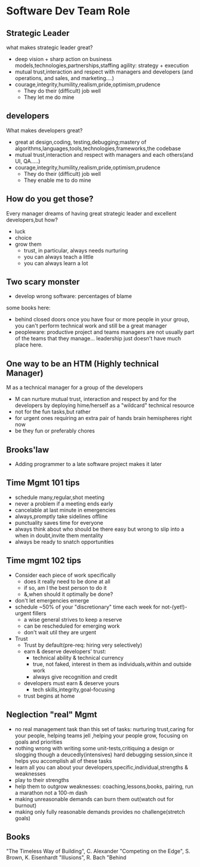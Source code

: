 # Software Dev Team Role

## Strategic Leader

what makes strategic leader great?

- deep vision + sharp action on business models,technologies,partnerships,staffing
  agility: strategy + execution
- mutual trust,interaction and respect with managers and developers (and operations, and sales, and marketing....)
- courage,integrity,humility,realism,pride,optimism,prudence
  * They do their (difficult) job well
  * They let me do mine

## developers
What makes developers great?

- great at design,coding, testing,debugging;mastery of algorithms,languages,tools,technologies,frameworks,the codebase
- mutual trust,interaction and respect with managers and each others(and UI, QA.....)
- courage,integrity,humility,realism,pride,optimism,prudence
  * They do their (difficult) job well
  * They enable me to do mine

## How do you get those?

Every manager dreams of having great strategic leader and excellent developers,but how?

- luck
- choice
- grow them
  * trust, in particular, always needs nurturing
  * you can always teach a little
  * you can always learn a lot

## Two scary monster

- develop wrong software: percentages of blame

some books here:
- behind closed doors
  once you have four or more people in your group, you can't perform technical work and still be a great manager
- peopleware: productive project and teams
  managers are not usually part of the teams that they manage... leadership just doesn't have much place here.

## One way to be an HTM (Highly technical Manager)
M as a technical manager for a group of the developers

- M can nurture mutual trust, interaction and respect by and for the developers by deploying hime/herself as a "wildcard" technical resource
- not for the fun tasks,but rather
- for urgent ones requiring an extra pair of hands brain hemispheres right now
- be they fun or preferably chores


## Brooks'law

- Adding programmer to a late software project makes it later

## Time Mgmt 101 tips

- schedule many,regular,shot meeting
- never a problem if a meeting ends early
- cancelable at last minute in emergencies
- always,promptly take sidelines offline
- punctuality saves time for everyone
- always think about who should be there easy but wrong to slip into a when in doubt,invite them mentality
- always be ready to snatch opportunities

## Time mgmt 102 tips

- Consider each piece of work specifically
  * does it really need to be done at all
  * if so, am I the best person to do it
  * &,when should it optimally be done?
- don't let emergencies emerge
- schedule ~50% of your "discretionary" time each week for not-(yet!)-urgent fillers
  * a wise general strives to keep a reserve
  * can be rescheduled for emerging work
  * don't wait util they are urgent
- Trust
  * Trust by default(pre-req: hiring very selectively)
  * earn & deserve developers' trust:
    - technical ability & technical currency
    - true, not faked, interest in them as individuals,within and outside work
    - always give recognition and credit
  * developers must earn & deserve yours
    - tech skills,integrity,goal-focusing
  * trust begins at home

## Neglection "real" Mgmt

- no real management task than this set of tasks: nurturing trust,caring for your people, helping teams jell
  ,helping your people grow, focusing on goals and priorities
- nothing wrong with writing some unit-tests,critiquing a design or slogging though a deucedly(intensives) hard debugging session,since it helps you accomplish all of these tasks
- learn all you can about your developers,specific,individual,strengths & weaknesses
- play to their strengths
- help them to outgrow weaknesses: coaching,lessons,books, pairing, run a marathon not a 100-m dash
- making unreasonable demands can burn them out(watch out for burnout)
- making only fully reasonable demands provides no challenge(stretch goals)


## Books

"The Timeless Way of Building", C. Alexander "Competing on the Edge", S. Brown, K. Eisenhardt "Illusions", R. Bach
"Behind
